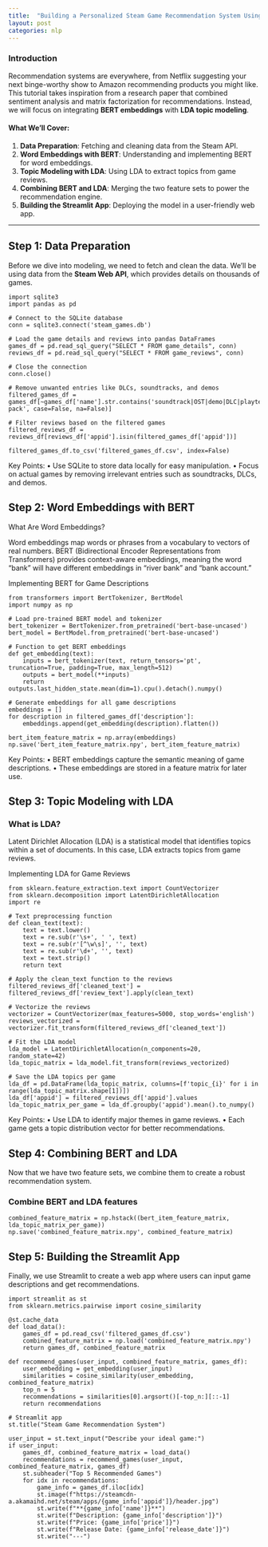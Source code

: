 ```yaml
---
title:  "Building a Personalized Steam Game Recommendation System Using BERT and LDA"
layout: post
categories: nlp
---
```


### Introduction

Recommendation systems are everywhere, from Netflix suggesting your next binge-worthy show to Amazon recommending products you might like. This tutorial takes inspiration from a research paper that combined sentiment analysis and matrix factorization for recommendations. Instead, we will focus on integrating **BERT embeddings** with **LDA topic modeling**.

#### What We’ll Cover:
1. **Data Preparation**: Fetching and cleaning data from the Steam API.  
2. **Word Embeddings with BERT**: Understanding and implementing BERT for word embeddings.  
3. **Topic Modeling with LDA**: Using LDA to extract topics from game reviews.  
4. **Combining BERT and LDA**: Merging the two feature sets to power the recommendation engine.  
5. **Building the Streamlit App**: Deploying the model in a user-friendly web app.

---

## Step 1: Data Preparation

Before we dive into modeling, we need to fetch and clean the data. We’ll be using data from the **Steam Web API**, which provides details on thousands of games.

```python3
import sqlite3
import pandas as pd

# Connect to the SQLite database
conn = sqlite3.connect('steam_games.db')

# Load the game details and reviews into pandas DataFrames
games_df = pd.read_sql_query("SELECT * FROM game_details", conn)
reviews_df = pd.read_sql_query("SELECT * FROM game_reviews", conn)

# Close the connection
conn.close()

# Remove unwanted entries like DLCs, soundtracks, and demos
filtered_games_df = games_df[~games_df['name'].str.contains('soundtrack|OST|demo|DLC|playtest|resource pack', case=False, na=False)]

# Filter reviews based on the filtered games
filtered_reviews_df = reviews_df[reviews_df['appid'].isin(filtered_games_df['appid'])]

filtered_games_df.to_csv('filtered_games_df.csv', index=False)
```

Key Points:
	•	Use SQLite to store data locally for easy manipulation.
	•	Focus on actual games by removing irrelevant entries such as soundtracks, DLCs, and demos.

## Step 2: Word Embeddings with BERT

What Are Word Embeddings?

Word embeddings map words or phrases from a vocabulary to vectors of real numbers. BERT (Bidirectional Encoder Representations from Transformers) provides context-aware embeddings, meaning the word “bank” will have different embeddings in “river bank” and “bank account.”

Implementing BERT for Game Descriptions

```python3
from transformers import BertTokenizer, BertModel
import numpy as np

# Load pre-trained BERT model and tokenizer
bert_tokenizer = BertTokenizer.from_pretrained('bert-base-uncased')
bert_model = BertModel.from_pretrained('bert-base-uncased')

# Function to get BERT embeddings
def get_embedding(text):
    inputs = bert_tokenizer(text, return_tensors='pt', truncation=True, padding=True, max_length=512)
    outputs = bert_model(**inputs)
    return outputs.last_hidden_state.mean(dim=1).cpu().detach().numpy()

# Generate embeddings for all game descriptions
embeddings = []
for description in filtered_games_df['description']:
    embeddings.append(get_embedding(description).flatten())

bert_item_feature_matrix = np.array(embeddings)
np.save('bert_item_feature_matrix.npy', bert_item_feature_matrix)
```

Key Points:
	•	BERT embeddings capture the semantic meaning of game descriptions.
	•	These embeddings are stored in a feature matrix for later use.

## Step 3: Topic Modeling with LDA

 ### What is LDA?

Latent Dirichlet Allocation (LDA) is a statistical model that identifies topics within a set of documents. In this case, LDA extracts topics from game reviews.

Implementing LDA for Game Reviews

```python3
from sklearn.feature_extraction.text import CountVectorizer
from sklearn.decomposition import LatentDirichletAllocation
import re

# Text preprocessing function
def clean_text(text):
    text = text.lower()
    text = re.sub(r'\s+', ' ', text)
    text = re.sub(r'[^\w\s]', '', text)
    text = re.sub(r'\d+', '', text)
    text = text.strip()
    return text

# Apply the clean_text function to the reviews
filtered_reviews_df['cleaned_text'] = filtered_reviews_df['review_text'].apply(clean_text)

# Vectorize the reviews
vectorizer = CountVectorizer(max_features=5000, stop_words='english')
reviews_vectorized = vectorizer.fit_transform(filtered_reviews_df['cleaned_text'])

# Fit the LDA model
lda_model = LatentDirichletAllocation(n_components=20, random_state=42)
lda_topic_matrix = lda_model.fit_transform(reviews_vectorized)

# Save the LDA topics per game
lda_df = pd.DataFrame(lda_topic_matrix, columns=[f'topic_{i}' for i in range(lda_topic_matrix.shape[1])])
lda_df['appid'] = filtered_reviews_df['appid'].values
lda_topic_matrix_per_game = lda_df.groupby('appid').mean().to_numpy()
```

Key Points:
	•	Use LDA to identify major themes in game reviews.
	•	Each game gets a topic distribution vector for better recommendations.

## Step 4: Combining BERT and LDA

Now that we have two feature sets, we combine them to create a robust recommendation system.

### Combine BERT and LDA features

```python3
combined_feature_matrix = np.hstack((bert_item_feature_matrix, lda_topic_matrix_per_game))
np.save('combined_feature_matrix.npy', combined_feature_matrix)
```

## Step 5: Building the Streamlit App

Finally, we use Streamlit to create a web app where users can input game descriptions and get recommendations.


```python3
import streamlit as st
from sklearn.metrics.pairwise import cosine_similarity

@st.cache_data
def load_data():
    games_df = pd.read_csv('filtered_games_df.csv')
    combined_feature_matrix = np.load('combined_feature_matrix.npy')
    return games_df, combined_feature_matrix

def recommend_games(user_input, combined_feature_matrix, games_df):
    user_embedding = get_embedding(user_input)
    similarities = cosine_similarity(user_embedding, combined_feature_matrix)
    top_n = 5
    recommendations = similarities[0].argsort()[-top_n:][::-1]
    return recommendations

# Streamlit app
st.title("Steam Game Recommendation System")

user_input = st.text_input("Describe your ideal game:")
if user_input:
    games_df, combined_feature_matrix = load_data()
    recommendations = recommend_games(user_input, combined_feature_matrix, games_df)
    st.subheader("Top 5 Recommended Games")
    for idx in recommendations:
        game_info = games_df.iloc[idx]
        st.image(f"https://steamcdn-a.akamaihd.net/steam/apps/{game_info['appid']}/header.jpg")
        st.write(f"**{game_info['name']}**")
        st.write(f"Description: {game_info['description']}")
        st.write(f"Price: {game_info['price']}")
        st.write(f"Release Date: {game_info['release_date']}")
        st.write("---")
```
